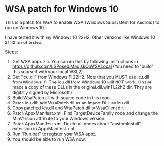 # WSA patch for Windows 10

This is a patch for WSA to enable WSA (Windows Subsystem for Android) to run on Windows 10.

I have tested it with my Windows 10 22H2. Other versions like Windows 10 21H2 is not tested.

Steps:

1. Get WSA appx zip. You can do this by following instructions in https://github.com/LSPosed/MagiskOnWSALocal
   (You need to "build" this yourself with your local WSL2).
2. Get "icu.dll" from Windows 11 22H2. Note that you MUST use icu.dll from Windows 11.
   The icu.dll from Windows 10 will NOT work.
   (I have made a copy of these DLLs in the original.dll.win11.22h2 dir. They are digitally signed by Microsoft.)
3. Build WsaPatch.dll with source code in this repo.
4. Patch icu.dll: add WsaPatch.dll as an import DLL as icu.dll.
5. Copy patched icu.dll and WsaPatch.dll to WsaClient dir.
6. Patch AppxManifest.xml: Find TargetDeviceFamily node and change the MinVersion attribute to your Windows version.
7. Patch AppxManifest.xml: Delete all nodes about "customInstall" extension in AppxManifest.xml.
8. Run "Run.bat" to register your WSA appx.
9. You should be able to run WSA now.
